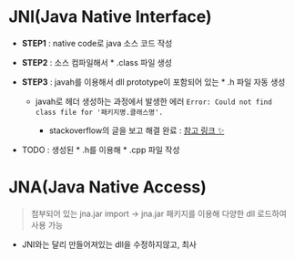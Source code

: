 # JNI(Java Native Interface)

+ **STEP1** : native code로 java 소스 코드 작성    
+ **STEP2** : 소스 컴파일해서 * .class 파일 생성   
+ **STEP3** : javah를 이용해서 dll prototype이 포함되어 있는  * .h 파일 자동 생성
   + javah로 헤더 생성하는 과정에서 발생한 에러 `Error: Could not find class file for '패키지명.클래스명'.`   

      + stackoverflow의 글을 보고 해결 완료 : [참고 링크 ✨](https://stackoverflow.com/questions/19137201/javah-tool-error-could-not-find-class-file-for-hellojni)   


+ TODO : 생성된 * .h를 이용해 * .cpp 파일 작성

# JNA(Java Native Access)
> 첨부되어 있는 jna.jar import →  jna.jar 패키지를 이용해 다양한 dll 로드하여 사용 가능

+ JNI와는 달리 만들어져있는 dll을 수정하지않고, 최사
